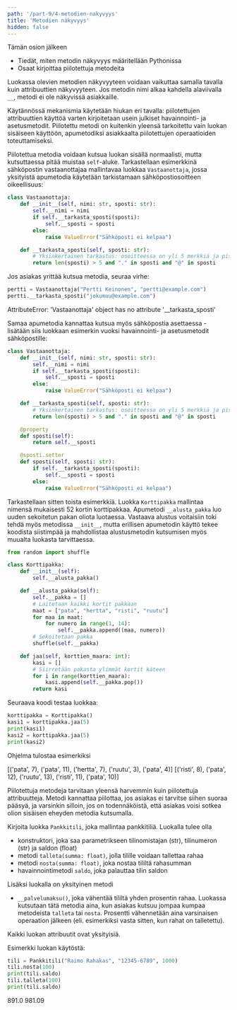 ```yaml
---
path: '/part-9/4-metodien-nakyvyys'
title: 'Metodien näkyvyys'
hidden: false
---
```


<text-box variant='learningObjectives' name='Oppimistavoitteet'>

Tämän osion jälkeen

- Tiedät, miten metodin näkyvyys määritellään Pythonissa
- Osaat kirjoittaa piilotettuja metodeita

</text-box>

Luokassa olevien metodien näkyvyyteen voidaan vaikuttaa samalla tavalla kuin attribuuttien näkyvyyteen. Jos metodin nimi alkaa kahdella alaviivalla `__`, metodi ei ole näkyvissä asiakkaille.

Käytännössä mekanismia käytetään hiukan eri tavalla: piilotettujen attribuuttien käyttöä varten kirjoitetaan usein julkiset havainnointi- ja asetusmetodit. Piilotettu metodi on kuitenkin yleensä tarkoitettu vain luokan sisäiseen käyttöön, apumetodiksi asiakkaalta piilotettujen operaatioiden toteuttamiseksi.

Piilotettua metodia voidaan kutsua luokan sisällä normaalisti, mutta kutsuttaessa pitää muistaa `self`-aluke. Tarkastellaan esimerkkinä sähköpostin vastaanottajaa mallintavaa luokkaa `Vastaanottaja`, jossa yksityistä apumetodia käytetään tarkistamaan sähköpostiosoitteen oikeellisuus:

```python
class Vastaanottaja:
    def __init__(self, nimi: str, sposti: str):
        self.__nimi = nimi
        if self.__tarkasta_sposti(sposti):
            self.__sposti = sposti
        else:
            raise ValueError("Sähköposti ei kelpaa")

    def __tarkasta_sposti(self, sposti: str):
        # Yksinkertainen tarkastus: osoitteessa on yli 5 merkkiä ja piste ja @-merkki
        return len(sposti) > 5 and "." in sposti and "@" in sposti
```

Jos asiakas yrittää kutsua metodia, seuraa virhe:

```python
pertti = Vastaanottaja("Pertti Keinonen", "pertti@example.com")
pertti.__tarkasta_sposti("jokumuu@example.com")
```

<sample-output>

AttributeError: 'Vastaanottaja' object has no attribute '__tarkasta_sposti'

</sample-output>

Samaa apumetodia kannattaa kutsua myös sähköpostia asettaessa - lisätään siis luokkaan esimerkin vuoksi havainnointi- ja asetusmetodit sähköpostille:

```python
class Vastaanottaja:
    def __init__(self, nimi: str, sposti: str):
        self.__nimi = nimi
        if self.__tarkasta_sposti(sposti):
            self.__sposti = sposti
        else:
            raise ValueError("Sähköposti ei kelpaa")

    def __tarkasta_sposti(self, sposti: str):
        # Yksinkertainen tarkastus: osoitteessa on yli 5 merkkiä ja piste ja @-merkki
        return len(sposti) > 5 and "." in sposti and "@" in sposti

    @property
    def sposti(self):
        return self.__sposti

    @sposti.setter
    def sposti(self, sposti: str):
        if self.__tarkasta_sposti(sposti):
            self.__sposti = sposti
        else:
            raise ValueError("Sähköposti ei kelpaa")
```

Tarkastellaan sitten toista esimerkkiä. Luokka `Korttipakka` mallintaa nimensä mukaisesti 52 kortin korttipakkaa. Apumetodi `__alusta_pakka` luo uuden sekoitetun pakan oliota luotaessa. Vastaava alustus voitaisiin toki tehdä myös metodissa `__init__`, mutta erillisen apumetodin käyttö tekee koodista siistimpää ja mahdollistaa alustusmetodin kutsumisen myös muualta luokasta tarvittaessa.

```python
from random import shuffle

class Korttipakka:
    def __init__(self):
        self.__alusta_pakka()

    def __alusta_pakka(self):
        self.__pakka = []
        # Laitetaan kaikki kortit pakkaan
        maat = ["pata", "hertta", "risti", "ruutu"]
        for maa in maat:
            for numero in range(1, 14):
                self.__pakka.append((maa, numero))
        # Sekoitetaan pakka
        shuffle(self.__pakka)

    def jaa(self, korttien_maara: int):
        kasi = []
        # Siirretään pakasta ylimmät kortit käteen
        for i in range(korttien_maara):
            kasi.append(self.__pakka.pop())
        return kasi
```

Seuraava koodi testaa luokkaa:

```python
korttipakka = Korttipakka()
kasi1 = korttipakka.jaa(5)
print(kasi1)
kasi2 = korttipakka.jaa(5)
print(kasi2)
```

Ohjelma tulostaa esimerkiksi

<sample-output>

[('pata', 7), ('pata', 11), ('hertta', 7), ('ruutu', 3), ('pata', 4)]
[('risti', 8), ('pata', 12), ('ruutu', 13), ('risti', 11), ('pata', 10)]

</sample-output>

Piilotettuja metodeja tarvitaan yleensä harvemmin kuin piilotettuja attribuutteja. Metodi kannattaa piilottaa, jos asiakas ei tarvitse siihen suoraa pääsyä, ja varsinkin silloin, jos on todennäköistä, että asiakas voisi sotkea olion sisäisen eheyden metodia kutsumalla.

<programming-exercise name='Palvelumaksu' tmcname='osa09-12_palvelumaksu'>

Kirjoita luokka `Pankkitili`, joka mallintaa pankkitiliä. Luokalla tulee olla

* konstruktori, joka saa parametrikseen tilinomistajan (str), tilinumeron (str) ja saldon (float)
* metodi `talleta(summa: float)`, jolla tilille voidaan tallettaa rahaa
* metodi `nosta(summa: float)`, joka nostaa tililtä rahasumman
* havainnointimetodi `saldo`, joka palauttaa tilin saldon

Lisäksi luokalla on yksityinen metodi

* `__palvelumaksu()`, joka vähentää tililtä yhden prosentin rahaa. Luokassa kutsutaan tätä metodia aina, kun asiakas kutsuu jompaa kumpaa metodeista `talleta` tai `nosta`. Prosentti vähennetään aina varsinaisen operaation jälkeen (eli. esimerkiksi vasta sitten, kun rahat on talletettu).

Kaikki luokan attribuutit ovat yksityisiä.

Esimerkki luokan käytöstä:

```python
tili = Pankkitili("Raimo Rahakas", "12345-6789", 1000)
tili.nosta(100)
print(tili.saldo)
tili.talleta(100)
print(tili.saldo)

```

<sample-output>

891.0
981.09

</sample-output>


</programming-exercise>

